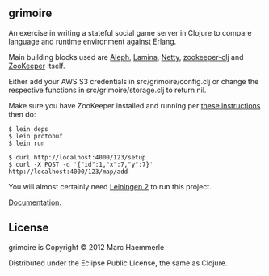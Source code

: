 ## grimoire

An exercise in writing a stateful social game server in Clojure to
compare language and runtime environment against Erlang.

Main building blocks used are 
[Aleph](http://github.com/ztellman/aleph),
[Lamina](http://github.com/ztellman/lamina),
[Netty](http://github.com/netty/netty), [zookeeper-clj](http://github.com/liebke/zookeeper-clj) and
[ZooKeeper](http://http://zookeeper.apache.org/) itself.

Either add your AWS S3 credentials in src/grimoire/config.clj or
change the respective functions in src/grimoire/storage.clj to return nil.

Make sure you have ZooKeeper installed and running per
[these instructions](https://github.com/liebke/zookeeper-clj#running-zookeeper)
then do:

    $ lein deps
    $ lein protobuf
    $ lein run
    
    $ curl http://localhost:4000/123/setup
    $ curl -X POST -d '{"id":1,"x":7,"y":7}' http://localhost:4000/123/map/add

You will almost certainly need [Leiningen 2](http://github.com/technomancy/leiningen)
to run this project.

[Documentation](http://mhaemmerle.github.com/grimoire/index.html).

## License

grimoire is Copyright © 2012 Marc Haemmerle

Distributed under the Eclipse Public License, the same as Clojure.
